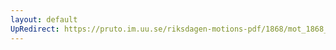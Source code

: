 ```yaml
---
layout: default
UpRedirect: https://pruto.im.uu.se/riksdagen-motions-pdf/1868/mot_1868__ak__288/mot_1868__ak__288-002.pdf
---
```

